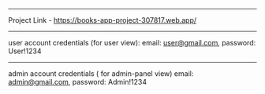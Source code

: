 ***********************************

Project Link - https://books-app-project-307817.web.app/

***********************************

user account credentials (for user view):
email: user@gmail.com,
password: User!1234

***********************************

admin account credentials ( for admin-panel view)
email: admin@gmail.com,
password: Admin!1234